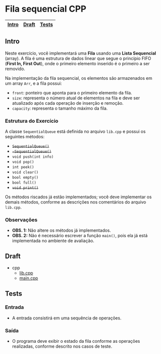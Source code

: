 # Fila sequencial CPP

<!-- toch -->
[Intro](#intro) | [Draft](#draft) | [Tests](#tests)
-- | -- | --
<!-- toch -->

## Intro

Neste exercício, você implementará uma **Fila** usando uma **Lista Sequencial** (array). A fila é uma estrutura de dados linear que segue o princípio FIFO (**First In, First Out**), onde o primeiro elemento inserido é o primeiro a ser removido.

Na implementação da fila sequencial, os elementos são armazenados em um array `Arr`, e a fila possui:

- `front`: ponteiro que aponta para o primeiro elemento da fila.
- `size`: representa o número atual de elementos na fila e deve ser atualizado após cada operação de inserção e remoção.
- `capacity`: representa o tamanho máximo da fila.

### Estrutura do Exercício

A classe `SequentialQueue` está definida no arquivo `lib.cpp` e possui os seguintes métodos:

- ~~`SequentialQueue()`~~
- ~~`~SequentialQueue()`~~
- `void push(int info)`
- `void pop()`
- `int peek()`
- `void clear()`
- `bool empty()`
- `bool full()`
- ~~`void print()`~~

Os métodos riscados já estão implementados; você deve implementar os demais métodos, conforme as descrições nos comentários do arquivo `lib.cpp`.

### Observações

- **OBS. 1:** Não altere os métodos já implementados.
- **OBS. 2:** Não é necessário escrever a função `main()`, pois ela já está implementada no ambiente de avaliação.

## Draft

<!-- links .cache/draft -->
- cpp
  - [lib.cpp](.cache/draft/cpp/lib.cpp)
  - [main.cpp](.cache/draft/cpp/main.cpp)
<!-- links -->

## Tests

### Entrada

- A entrada consistirá em uma sequência de operações.

### Saída

- O programa deve exibir o estado da fila conforme as operações realizadas, conforme descrito nos casos de teste.
